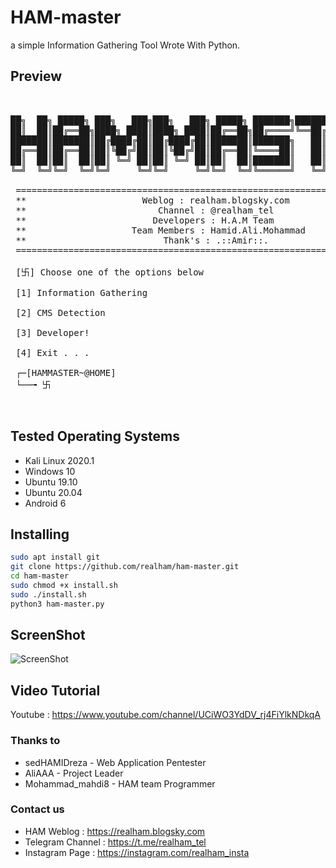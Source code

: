 
# HAM-master

a simple Information Gathering Tool Wrote With Python.

## Preview
<pre>


██╗  ██╗ █████╗ ███╗   ███╗███╗   ███╗ █████╗ ███████╗████████╗███████╗██████╗
██║  ██║██╔══██╗████╗ ████║████╗ ████║██╔══██╗██╔════╝╚══██╔══╝██╔════╝██╔══██╗
███████║███████║██╔████╔██║██╔████╔██║███████║███████╗   ██║   █████╗  ██████╔╝
██╔══██║██╔══██║██║╚██╔╝██║██║╚██╔╝██║██╔══██║╚════██║   ██║   ██╔══╝  ██╔══██╗
██║  ██║██║  ██║██║ ╚═╝ ██║██║ ╚═╝ ██║██║  ██║███████║   ██║   ███████╗██║  ██║
╚═╝  ╚═╝╚═╝  ╚═╝╚═╝     ╚═╝╚═╝     ╚═╝╚═╝  ╚═╝╚══════╝   ╚═╝   ╚══════╝╚═╝  ╚═╝

 ==============================================================================
 **                      Weblog : realham.blogsky.com                        **
 **                         Channel : @realham_tel                           **
 **                        Developers : H.A.M Team                           **
 **                    Team Members : Hamid.Ali.Mohammad                     **
 **                          Thank's : .::Amir::.                            **
 ==============================================================================

 [卐] Choose one of the options below

 [1] Information Gathering

 [2] CMS Detection

 [3] Developer!

 [4] Exit . . .

 ┌─[HAMMASTER~@HOME]
 └──╼ 卐


</pre>


## Tested Operating Systems 
- Kali Linux 2020.1
- Windows 10
- Ubuntu 19.10
- Ubuntu 20.04
- Android 6


## Installing
```bash
sudo apt install git
git clone https://github.com/realham/ham-master.git
cd ham-master
sudo chmod +x install.sh
sudo ./install.sh
python3 ham-master.py
```
## ScreenShot
![ScreenShot](https://)


## Video Tutorial
Youtube : https://www.youtube.com/channel/UCiWO3YdDV_rj4FiYlkNDkqA


### Thanks to
-    sedHAMIDreza - Web Application Pentester
-    AliAAA - Project Leader
-    Mohammad_mahdi8 - HAM team Programmer



### Contact us
- HAM Weblog : https://realham.blogsky.com
- Telegram Channel : https://t.me/realham_tel
- Instagram Page : https://instagram.com/realham_insta
